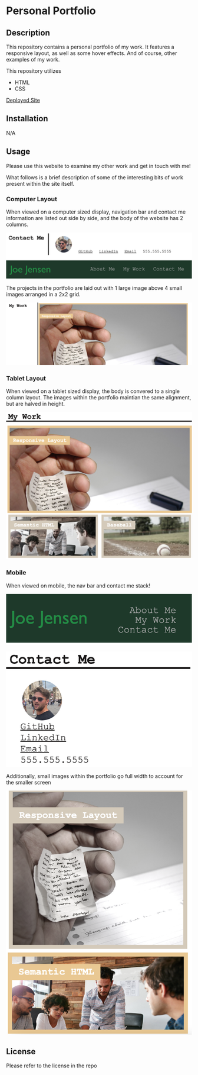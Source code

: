 # Personal Portfolio

## Description 

This repository contains a personal portfolio of my work. It features a responsive layout, as well as some hover effects. And of course, other examples of my work.

This repository utilizes
* HTML
* CSS

[Deployed Site](https://joedjensen.github.io/personal-portfolio/)

## Installation 
N/A

## Usage 

Please use this website to examine my other work and get in touch with me!

What follows is a brief description of some of the interesting bits of work present within the site itself.
### Computer Layout
When viewed on a computer sized display, navigation bar and contact me information are listed out side by side, and the body of the website has 2 columns.

![Alt text](./assets/images/computercontactme.png)
![Alt text](./assets/images/tabletnavbar.png)

The projects in the portfolio are laid out with 1 large image above 4 small images arranged in a 2x2 grid.

![Alt text](./assets/images/computerportfolio.png)


### Tablet Layout

When viewed on a tablet sized display, the body is convered to a single column layout. The images within the portfolio maintian the same alignment, but are halved in height.

![Alt text](./assets/images/tabletportfolio.png)

### Mobile

When viewed on mobile, the nav bar and contact me stack!

![Alt text](./assets/images/mobilenavbar.png)

![Alt text](./assets/images/mobilecontactme.png)


Additionally, small images within the portfolio go full width to account for the smaller screen

![Alt text](./assets/images/mobileportfolio.png)


## License

Please refer to the license in the repo

